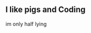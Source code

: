 ## I like pigs and Coding

im only half lying


<!--
**WaddlesTheWaffles/WaddlesTheWaffles** is a ✨ _special_ ✨ repository because its `README.md` (this file) appears on your GitHub profile.
